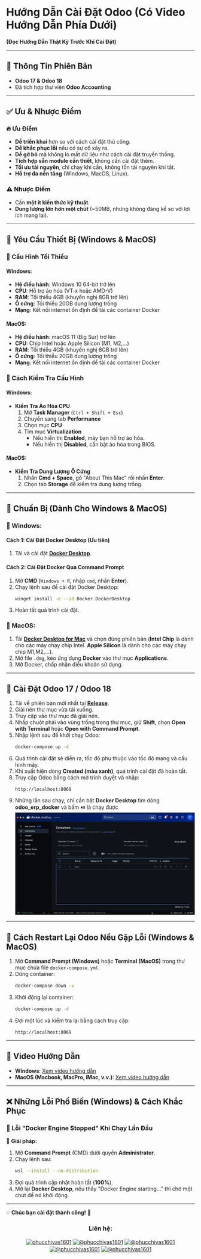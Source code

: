 # Hướng Dẫn Cài Đặt Odoo (Có Video Hướng Dẫn Phía Dưới)  
**(Đọc Hướng Dẫn Thật Kỹ Trước Khi Cài Đặt)**

---

## 🔹 Thông Tin Phiên Bản

- **Odoo 17 & Odoo 18**
- Đã tích hợp thư viện **Odoo Accounting**

---

## ✅ Ưu & Nhược Điểm

### 🔥 Ưu Điểm
- **Dễ triển khai** hơn so với cách cài đặt thủ công.
- **Dễ khắc phục lỗi** nếu có sự cố xảy ra.
- **Dễ gỡ bỏ** mà không lo mất dữ liệu như cách cài đặt truyền thống.
- **Tích hợp sẵn module cần thiết**, không cần cài đặt thêm.
- **Tối ưu tài nguyên**, chỉ chạy khi cần, không tốn tài nguyên khi tắt.
- **Hỗ trợ đa nền tảng** (Windows, MacOS, Linux).

### ⚠️ Nhược Điểm
- Cần **một ít kiến thức kỹ thuật**.
- **Dung lượng lớn hơn một chút** (~50MB, nhưng không đáng kể so với lợi ích mang lại).

---

## 📌 Yêu Cầu Thiết Bị (Windows & MacOS)

### 🔹 Cấu Hình Tối Thiểu
#### Windows:
- **Hệ điều hành**: Windows 10 64-bit trở lên
- **CPU**: Hỗ trợ ảo hóa (VT-x hoặc AMD-V)
- **RAM**: Tối thiểu 4GB (khuyến nghị 8GB trở lên)
- **Ổ cứng**: Tối thiểu 20GB dung lượng trống
- **Mạng**: Kết nối internet ổn định để tải các container Docker

#### MacOS:
- **Hệ điều hành**: macOS 11 (Big Sur) trở lên
- **CPU**: Chip Intel hoặc Apple Silicon (M1, M2,...)
- **RAM**: Tối thiểu 4GB (khuyến nghị 8GB trở lên)
- **Ổ cứng**: Tối thiểu 20GB dung lượng trống
- **Mạng**: Kết nối internet ổn định để tải các container Docker

### 🔹 Cách Kiểm Tra Cấu Hình
#### Windows:
- **Kiểm Tra Ảo Hóa CPU**
  1. Mở **Task Manager** (`Ctrl + Shift + Esc`)
  2. Chuyển sang tab **Performance**
  3. Chọn mục **CPU**
  4. Tìm mục **Virtualization**
     - Nếu hiển thị **Enabled**, máy bạn hỗ trợ ảo hóa.
     - Nếu hiển thị **Disabled**, cần bật ảo hóa trong BIOS.

#### MacOS:
- **Kiểm Tra Dung Lượng Ổ Cứng**
  1. Nhấn **Cmd + Space**, gõ "About This Mac" rồi nhấn **Enter**.
  2. Chọn tab **Storage** để kiểm tra dung lượng trống.

---

## 📌 Chuẩn Bị (Dành Cho Windows & MacOS)

### 🔹 Windows:
#### Cách 1: Cài Đặt Docker Desktop (Ưu tiên)
1. Tải và cài đặt **[Docker Desktop](https://www.docker.com/products/docker-desktop/)**.

#### Cách 2: Cài Đặt Docker Qua Command Prompt
1. Mở **CMD** (`Windows + R`, nhập `cmd`, nhấn **Enter**).
2. Chạy lệnh sau để cài đặt Docker Desktop:
   ```sh
   winget install -e --id Docker.DockerDesktop
   ```
3. Hoàn tất quá trình cài đặt.

### 🔹 MacOS:
1. Tải **[Docker Desktop for Mac](https://www.docker.com/products/docker-desktop/)** và chọn đúng phiên bản (**Intel Chip** là dành cho các máy chạy chip Intel. **Apple Silicon** là dành cho các máy chạy chip M1,M2,...).
2. Mở file `.dmg`, kéo ứng dụng **Docker** vào thư mục **Applications**.
3. Mở Docker, chấp nhận điều khoản sử dụng.

---

## 🚀 Cài Đặt Odoo 17 / Odoo 18

1. Tải về phiên bản mới nhất tại **[Release](https://github.com/PhucChiVas161/odoo-erp-docker/releases)**.
2. Giải nén thư mục vừa tải xuống.
3. Truy cập vào thư mục đã giải nén.
4. Nhấp chuột phải vào vùng trống trong thư mục, giữ **Shift**, chọn **Open with Terminal** hoặc **Open with Command Prompt**.
5. Nhập lệnh sau để khởi chạy Odoo:
   ```sh
   docker-compose up -d
   ```
6. Quá trình cài đặt sẽ diễn ra, tốc độ phụ thuộc vào tốc độ mạng và cấu hình máy.
7. Khi xuất hiện dòng **Created (màu xanh)**, quá trình cài đặt đã hoàn tất.
8. Truy cập Odoo bằng cách mở trình duyệt và nhập:
   ```
   http://localhost:8069
   ```
9. Những lần sau chạy, chỉ cần bật **Docker Desktop** tìm dòng **odoo_erp_docker** và bấm ⏯️ là chạy được
![Hướng dẫn sử dụng](/IMAGE/step9.gif)

---

## 🔄 Cách Restart Lại Odoo Nếu Gặp Lỗi (Windows & MacOS)
1. Mở **Command Prompt (Windows)** hoặc **Terminal (MacOS)** trong thư mục chứa file `docker-compose.yml`.
2. Dừng container:
   ```sh
   docker-compose down -v
   ```
3. Khởi động lại container:
   ```sh
   docker-compose up -d
   ```
4. Đợi một lúc và kiểm tra lại bằng cách truy cập:
   ```
   http://localhost:8069
   ```

---

## 🎥 Video Hướng Dẫn

- **Windows**: [Xem video hướng dẫn](https://www.youtube.com/watch?v=FjjfyuB0In0)
- **MacOS (Macbook, MacPro, iMac, v.v.)**: [Xem video hướng dẫn](https://www.youtube.com/watch?v=ZMmPEiG77Sg)

---

## ❌ Những Lỗi Phổ Biến (Windows) & Cách Khắc Phục

### 🔹 Lỗi "Docker Engine Stopped" Khi Chạy Lần Đầu
📌 **Giải pháp:**
1. Mở **Command Prompt** (CMD) dưới quyền **Administrator**.
2. Chạy lệnh sau:
   ```sh
   wsl --install --no-distribution
   ```
3. Đợi quá trình cập nhật hoàn tất (**100%**).
4. Mở lại **Docker Desktop**, nếu thấy "Docker Engine starting..." thì chờ một chút để nó khởi động.

---

💡 **Chúc bạn cài đặt thành công!** 🚀

<h3 align="center">Liên hệ:</h3>
<p align="center">
<a href="https://fb.com/phucchivas1601" target="_blank"><img align="center" src="https://raw.githubusercontent.com/rahuldkjain/github-profile-readme-generator/master/src/images/icons/Social/facebook.svg" alt="phucchivas1601" height="30" width="40" /></a>
<a href="https://www.youtube.com/@phucchivas1601" target="_blank"><img align="center" src="https://raw.githubusercontent.com/rahuldkjain/github-profile-readme-generator/master/src/images/icons/Social/youtube.svg" alt="@phucchivas1601" height="30" width="40" /></a>
<a href="https://zalo.me/0931323078" target="_blank"><img align="center" src="https://upload.wikimedia.org/wikipedia/commons/9/91/Icon_of_Zalo.svg" alt="@phucchivas1601" height="30" width="40" /></a>
<a href="https://t.me/phuchivas" target="_blank"><img align="center" src="https://upload.wikimedia.org/wikipedia/commons/8/83/Telegram_2019_Logo.svg" alt="@phucchivas1601" height="30" width="40" /></a>
<a href="https://m.me/phucchivas1601" target="_blank"><img align="center" src="https://upload.wikimedia.org/wikipedia/commons/b/be/Facebook_Messenger_logo_2020.svg" alt="@phucchivas1601" height="30" width="40" /></a>
</p>

